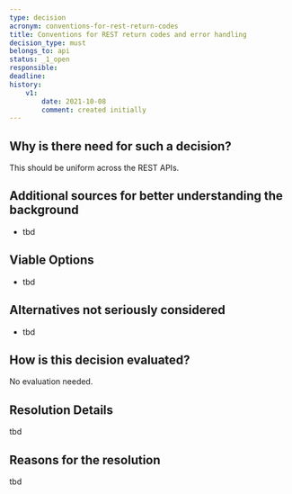 ```yaml
---
type: decision
acronym: conventions-for-rest-return-codes
title: Conventions for REST return codes and error handling
decision_type: must
belongs_to: api
status: _1_open
responsible: 
deadline: 
history:
    v1:
        date: 2021-10-08
        comment: created initially
---
```


## Why is there need for such a decision?

This should be uniform across the REST APIs.

## Additional sources for better understanding the background

* tbd

## Viable Options

* tbd

## Alternatives not seriously considered

* tbd

## How is this decision evaluated?

No evaluation needed.

 
## Resolution Details

tbd

## Reasons for the resolution

tbd
